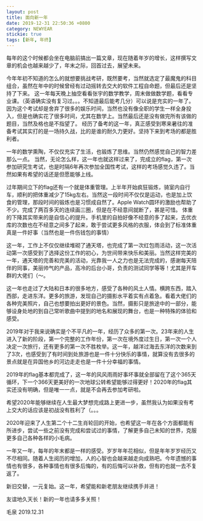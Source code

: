```yaml
---
layout: post
title: 面向新一年
date: 2019-12-31 22:50:36 +0800
category: NEWYEAR
stickie: true
tags: [新年, 年终]
---
```


每年的这个时候都会坐在电脑前搞出一篇文章，现在随着年岁的增长，这样撰写文章的机会也越来越少了，年末之际，回首过去，展望未来。

今年年初不知道的怎么的就想要挑战考研，既然要考，当然就选定了最魔鬼的科目组合，虽然在年中的时候曾经有过动摇转去交大的软件工程自命题，但最后还是坚持了下来。
这一年每天晚上抽空看看张宇的数学教学，周末做做数学题，看看专业课。（英语确实没有复习过。。。不知道最后能考几分）可以说是充实的一年了。因为这个考试却是舍弃了很多的娱乐时间，当然也没有像全职的学生一样全身投入，但是也确实花了很多时间，尤其在数学上。当然最后还是没有做完所有该做的题目，当然及格也是不指望了。
经历了备考的这一年，真正感受到寒来暑往的准备考试其实打的是一场持久战，比的是谁的耐久力更好。坚持下来到考场的都是胜利者。
<!--more-->
<p id='more'></p>
一年的数学熏陶，不仅仅充实了生活，也锻炼了思维。当然仍然感觉自己的智力差那么一点。
当然，无论怎么样，这一年也就这样过来了，完成立的flag，第一次参加研究生考试，也是时隔6年再次参加全国性考试，这样的考场感觉久违了。当然如果有希望的话还是但愿能够上线。

过年期间立下的flag还有一个就是体重管理。上半年开始疯狂锻炼，骑室内自行车，顺利的把体重减少了15kg左右。当然这一段时间不仅仅是运动，也是加上饮食的管理，那段时间的锻炼也是习惯成自然了。Apple Watch圆环的激励也帮助了不少。完成了两百多天的连续画三圈，但是在不经意间就断了，甚是可惜。
体重的下降其实带来的是自信心的提升。手机里的自拍好像不经意的多了起来，去优衣库的次数也在不经意之间多了起来，敢于尝试更多风格的衣服，体会到了标准体重真是一件好事（当然也是一件伤钱包的事情）

这一年，工作上不仅仅继续堆砌了通天塔，也完成了第一次红包雨活动，这一次活动第一次感受到了选择这份工作的初心，为世间带来快乐和美丽。当然这样完美的一年，通天塔的完善和完美的活动，光靠我一人之力也是无法完成的，感谢每天陪伴的同事，美丽帅气的产品，高冷的后台小哥，负责的测试同学等等！尤其是开车群的大佬们（～。

这一年也走过了大陆和日本的很多地方，感受了各种的风土人情。横跨东西，踏入西部，走进东洋。更多的旅游，发现自己的摄影水平着实有点着急。看着大佬们的各种完美照片，自己也想要拍出更好的景色。当然，摄影只是旅途中的一部分，能够设身处地的到自己常听歌曲中提到的地名和展现的舞台，也是一种特殊的体验和感受。

2019年对于我来说确实是个不平凡的一年，经历了众多的第一次。23年来的人生进入了新的阶段，第一个完整的工作年份，第一次在境外度过生日，第一次一个人决定一次旅行，还有更多的第一次不胜枚举。这一年，越洋过海去东洋的次数来到了3次，也感受到了有时间到处旅游也是一件十分快乐的事情，就算没有去很多的景点就是在异国他乡的河边走走也是一件十分幸福的事情。

2019年的flag基本都完成了，这一年的风风雨雨好事坏事就全部留在了这个365天循环，下一个366天更美好的一次地球公转希望能够过得更好！2020年的flag其实还没有明确，但是唯一一点，就是不会再去参加考研啦。

希望2020年能够继续在人生最大梦想完成路上更进一步，虽然我认为如果没有考上交大的话应该是初战没有胜利了（。。。

2020年迎来了人生第二个十二生肖轮回的开始，也希望这一年在各个方面都能有所进步，尝试一些之前没有完成和尝试过的事情，了解更多自己未知的世界，克服更多自己各种各样的小毛病。

一年又一年，每年的年末都是一样的感受。岁岁年年花相似，但是年年岁岁经历又不尽相同。随着人生阅历的增加，人的心智也会越来越走向成熟吧。今年遗憾的事情也有很多，各种事情也有很多后悔的，有的后悔可以补救，但有的也就一去不复返了。

新旧交替，一元复始。这一年，希望能和新老朋友继续携手并进！

友谊地久天长！新的一年也请多多关照！


毛泉
2019.12.31


